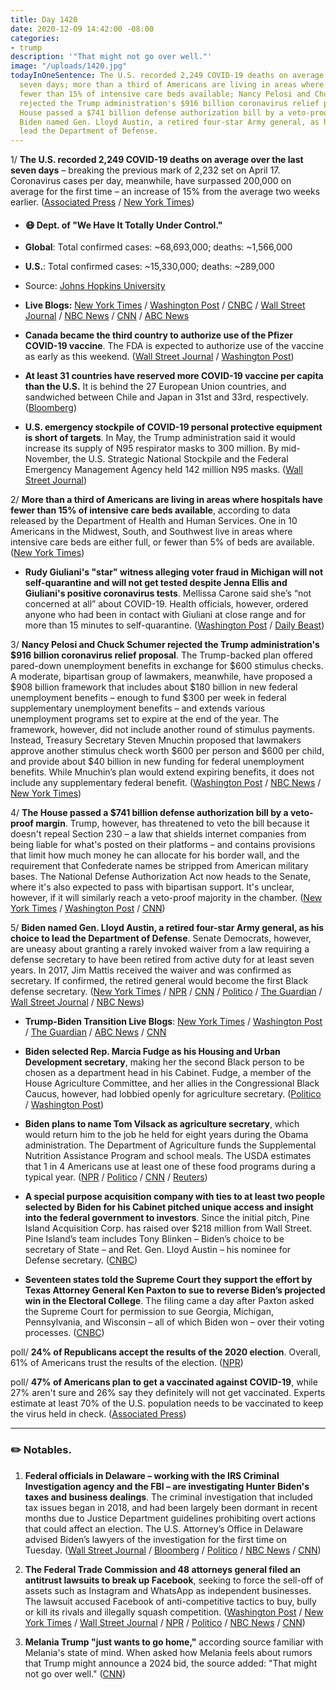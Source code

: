 ```yaml
---
title: Day 1420
date: 2020-12-09 14:42:00 -08:00
categories:
- trump
description: '"That might not go over well."'
image: "/uploads/1420.jpg"
todayInOneSentence: The U.S. recorded 2,249 COVID-19 deaths on average over the last
  seven days; more than a third of Americans are living in areas where hospitals have
  fewer than 15% of intensive care beds available; Nancy Pelosi and Chuck Schumer
  rejected the Trump administration's $916 billion coronavirus relief proposal; the
  House passed a $741 billion defense authorization bill by a veto-proof margin; and
  Biden named Gen. Lloyd Austin, a retired four-star Army general, as his choice to
  lead the Department of Defense.
---
```


1/ **The U.S. recorded 2,249 COVID-19 deaths on average over the last seven days** – breaking the previous mark of 2,232 set on April 17. Coronavirus cases per day, meanwhile, have surpassed 200,000 on average for the first time – an increase of 15% from the average two weeks earlier. ([Associated Press](https://apnews.com/article/us-coronavirus-deaths-hit-record-levels-9ce64924281ff1058fbf391407c8ba50) / [New York Times](https://www.nytimes.com/live/2020/12/07/world/covid-19-coronavirus/the-us-has-recorded-its-most-covid-19-deaths-in-a-week))

* #### 😷 Dept. of "We Have It Totally Under Control."

* **Global**: Total confirmed cases: \~68,693,000; deaths: \~1,566,000

* **U.S.**: Total confirmed cases: \~15,330,000; deaths: \~289,000

* Source: [Johns Hopkins University](https://coronavirus.jhu.edu/map.html)

* **Live Blogs:** [New York Times](https://www.nytimes.com/live/2020/12/09/world/covid-19-coronavirus?type=styln-live-updates&label=virus&index=1&action=click&module=Spotlight&pgtype=Homepage) / [Washington Post](https://www.washingtonpost.com/nation/2020/12/09/coronavirus-covid-live-updates-us/) / [CNBC](https://www.cnbc.com/2020/12/09/coronavirus-live-updates.html) / [Wall Street Journal](https://www.wsj.com/livecoverage/latest-updates/covid?mod=hp_theme_coronavirus-ribbon) / [NBC News](https://www.nbcnews.com/news/us-news/live-blog/2020-12-9-covid-live-updates-vaccine-news-n1250505) / [CNN](https://www.cnn.com/world/live-news/coronavirus-pandemic-12-09-20-intl/index.html) / [ABC News](https://abcnews.go.com/Health/live-updates/coronavirus/?id=74578775)

* **Canada became the third country to authorize use of the Pfizer COVID-19 vaccine**. The FDA is expected to authorize use of the vaccine as early as this weekend. ([Wall Street Journal](https://www.wsj.com/articles/canada-authorizes-covid-19-vaccine-from-pfizer-and-biontech-11607531030) / [Washington Post](https://www.washingtonpost.com/nation/2020/12/09/coronavirus-covid-live-updates-us/))

* **At least 31 countries have reserved more COVID-19 vaccine per capita than the U.S.** It is behind the 27 European Union countries, and sandwiched between Chile and Japan in 31st and 33rd, respectively. ([Bloomberg](https://www.bloomberg.com/news/articles/2020-12-09/which-countries-have-reserved-the-most-covid-19-vaccines-u-s-is-32nd-on-list?srnd=premium&sref=MIBMEEoj))

* **U.S. emergency stockpile of COVID-19 personal protective equipment is short of targets**. In May, the Trump administration said it would increase its supply of N95 respirator masks to 300 million. By mid-November, the U.S. Strategic National Stockpile and the Federal Emergency Management Agency held 142 million N95 masks. ([Wall Street Journal](https://www.wsj.com/articles/u-s-supplies-of-covid-19-ppe-fall-short-of-targets-11607509800?mod=hp_lead_pos2))

2/ **More than a third of Americans are living in areas where hospitals have fewer than 15% of intensive care beds available**, according to data released by the Department of Health and Human Services. One in 10 Americans in the Midwest, South, and Southwest live in areas where intensive care beds are either full, or fewer than 5% of beds are available. ([New York Times](https://www.nytimes.com/interactive/2020/12/09/us/covid-hospitals-icu-capacity.html))

* **Rudy Giuliani's "star" witness alleging voter fraud in Michigan will not self-quarantine and will not get tested despite Jenna Ellis and Giuliani's positive coronavirus tests**. Mellissa Carone said she’s “not concerned at all” about COVID-19. Health officials, however, ordered anyone who had been in contact with Giuliani at close range and for more than 15 minutes to self-quarantine. ([Washington Post](https://www.washingtonpost.com/investigations/mellissa-carone-covid-rudy-giuliani/2020/12/08/f9d40afc-3981-11eb-bc68-96af0daae728_story.html) / [Daily Beast](https://www.thedailybeast.com/mellissa-carone-swears-she-wasnt-drunk-during-bizarro-rudy-giuliani-hearing))

3/ **Nancy Pelosi and Chuck Schumer rejected the Trump administration's $916 billion coronavirus relief proposal**. The Trump-backed plan offered pared-down unemployment benefits in exchange for $600 stimulus checks. A moderate, bipartisan group of lawmakers, meanwhile, have proposed a $908 billion framework that includes about $180 billion in new federal unemployment benefits – enough to fund $300 per week in federal supplementary unemployment benefits – and extends various unemployment programs set to expire at the end of the year. The framework, however, did not include another round of stimulus payments. Instead, Treasury Secretary Steven Mnuchin proposed that lawmakers approve another stimulus check worth $600 per person and $600 per child, and provide about $40 billion in new funding for federal unemployment benefits. While Mnuchin’s plan would extend expiring benefits, it does not include any supplementary federal benefit. ([Washington Post](https://www.washingtonpost.com/us-policy/2020/12/08/stimulus-checks-economic-relief-package/) / [NBC News](https://www.nbcnews.com/politics/congress/pelosi-schumer-blast-916b-white-house-coronavirus-relief-proposal-n1250515) / [New York Times](https://www.nytimes.com/2020/12/08/us/politics/congress-coronavirus-stimulus.html))

4/ **The House passed a $741 billion defense authorization bill by a veto-proof margin**. Trump, however, has threatened to veto the bill because it doesn't repeal Section 230 – a law that shields internet companies from being liable for what's posted on their platforms – and contains provisions that limit how much money he can allocate for his border wall, and the requirement that Confederate names be stripped from American military bases. The National Defense Authorization Act now heads to the Senate, where it's also expected to pass with bipartisan support. It's unclear, however, if it will similarly reach a veto-proof majority in the chamber. ([New York Times](https://www.nytimes.com/2020/12/08/us/politics/house-military-bill-confederate-base-names-trump.html) / [Washington Post](https://www.washingtonpost.com/national-security/house-votes-defense-bill-ndaa-trump-veto/2020/12/07/b872dd72-38c3-11eb-9276-ae0ca72729be_story.html) / [CNN](https://www.cnn.com/2020/12/08/politics/defense-bill-house-vote-trump-veto-threat/index.html))

5/ **Biden named Gen. Lloyd Austin, a retired four-star Army general, as his choice to lead the Department of Defense**. Senate Democrats, however, are uneasy about granting a rarely invoked waiver from a law requiring a defense secretary to have been retired from active duty for at least seven years. In 2017, Jim Mattis received the waiver and was confirmed as secretary. If confirmed, the retired general would become the first Black defense secretary. ([New York Times](https://www.nytimes.com/live/2020/12/09/us/joe-biden-donald-trump/biden-formally-names-a-retired-general-to-be-the-first-black-secretary-of-defense) / [NPR](https://www.npr.org/sections/biden-transition-updates/2020/12/08/944231676/bidens-defense-pick-raises-concerns-over-civilian-control-of-the-military) / [CNN](https://www.cnn.com/2020/12/08/politics/democratic-pushback-biden-cabinet-pick/) / [Politico](https://www.politico.com/news/2020/12/07/lloyd-austin-biden-secretary-defense-frontrunner-contender-443479) / [The Guardian](https://www.theguardian.com/us-news/2020/dec/09/lloyd-austin-joe-biden-defense-secretary-nomination) / [Wall Street Journal](https://www.wsj.com/articles/biden-to-introduce-lloyd-austin-as-defense-chief-rekindling-civilian-military-debate-11607531725) / [NBC News](https://www.nbcnews.com/politics/congress/biden-tests-congress-desire-norms-versus-history-making-pentagon-pick-n1250452))

* **Trump-Biden Transition Live Blogs**: [New York Times](https://www.nytimes.com/live/2020/12/09/us/joe-biden-donald-trump?type=styln-live-updates&label=presidential%20transition&index=0&action=click&module=Spotlight&pgtype=Homepage) / [Washington Post](https://www.washingtonpost.com/politics/2020/12/09/joe-biden-trump-transition-live-updates/) / [The Guardian](https://www.theguardian.com/us-news/live/2020/dec/09/joe-biden-doanld-trump-coronavirus-covid-19-vaccine-us-election-live-updates) / [ABC News](https://abcnews.go.com/Politics/live-updates/2020-election-results-transition/?id=74573672) / [CNN](https://www.cnn.com/politics/live-news/biden-trump-us-election-news-12-09-20/index.html)

* **Biden ­selected Rep. Marcia Fudge as his Housing and Urban Development secretary**, making her the second Black person to be chosen as a department head in his Cabinet. Fudge, a member of the House Agriculture Committee, and her allies in the Congressional Black Caucus, however, had lobbied openly for agriculture secretary. ([Politico](https://www.politico.com/news/2020/12/08/biden-to-tap-marcia-fudge-to-lead-housing-agency-443767) / [Washington Post](https://www.washingtonpost.com/politics/biden-cabinet-fudge-vilsack/2020/12/08/e54b7ca8-3979-11eb-98c4-25dc9f4987e8_story.html))

* **Biden plans to name Tom Vilsack as agriculture secretary**, which would return him to the job he held for eight years during the Obama administration. The Department of Agriculture funds the Supplemental Nutrition Assistance Program and school meals. The USDA estimates that 1 in 4 Americans use at least one of these food programs during a typical year. ([NPR](https://www.npr.org/sections/biden-transition-updates/2020/12/09/944434278/biden-plans-to-bring-vilsack-back-to-usda-despite-criticism-from-reformers) / [Politico](https://www.politico.com/news/2020/12/08/tom-vilsak-agriculture-secretary-biden-443825) / [CNN](https://www.cnn.com/2020/12/08/politics/tom-vilsack-agriculture-secretary/index.html) / [Reuters](https://www.reuters.com/article/usa-biden-usda-vilsack-idUSKBN28J235))

* **A special purpose acquisition company with ties to at least two people selected by Biden for his Cabinet pitched unique access and insight into the federal government to investors**.  Since the initial pitch, Pine Island Acquisition Corp. has raised over $218 million from Wall Street. Pine Island’s team includes Tony Blinken – Biden’s choice to be secretary of State – and Ret. Gen. Lloyd Austin – his nominee for Defense secretary. ([CNBC](https://www.cnbc.com/2020/12/09/spac-with-ties-to-biden-cabinet-picks-sees-surge-in-wall-street-support.html))

* **Seventeen states told the Supreme Court they support the effort by Texas Attorney General Ken Paxton to sue to reverse Biden’s projected win in the Electoral College**. The filing came a day after Paxton asked the Supreme Court for permission to sue Georgia, Michigan, Pennsylvania, and Wisconsin – all of which Biden won – over their voting processes. ([CNBC](https://www.cnbc.com/2020/12/09/states-tell-supreme-court-they-support-texas-bid-to-reverse-biden-win.html))

poll/ **24% of Republicans accept the results of the 2020 election**. Overall, 61% of Americans trust the results of the election. ([NPR](https://www.npr.org/2020/12/09/944385798/poll-just-a-quarter-of-republicans-accept-election-outcome))

poll/ **47% of Americans plan to get a vaccinated against COVID-19**, while 27% aren't sure and 26% say they definitely will not get vaccinated. Experts estimate at least 70% of the U.S. population needs to be vaccinated to keep the virus held in check. ([Associated Press](https://apnews.com/article/ap-norc-poll-us-half-want-vaccine-shots-4d98dbfc0a64d60d52ac84c3065dac55))

---

### ✏️ Notables.

1. **Federal officials in Delaware – working with the IRS Criminal Investigation agency and the FBI – are investigating Hunter Biden's taxes and business dealings**. The criminal investigation that included tax issues began in 2018, and had been largely been dormant in recent months due to Justice Department guidelines prohibiting overt actions that could affect an election. The U.S. Attorney’s Office in Delaware advised Biden’s lawyers of the investigation for the first time on Tuesday. ([Wall Street Journal](https://www.wsj.com/articles/hunter-biden-says-u-s-attorney-s-office-investigating-my-tax-affairs-11607548376) / [Bloomberg](https://www.bloomberg.com/news/articles/2020-12-09/hunter-biden-says-u-s-attorney-is-investigating-his-tax-affairs-kihwhyeh?sref=MIBMEEoj) / [Politico](https://www.politico.com/news/2020/12/09/hunter-biden-says-us-attorney-is-investigating-his-tax-affairs-443986) / [NBC News](https://www.nbcnews.com/politics/politics-news/hunter-biden-president-elect-s-son-says-delaware-ag-probing-n1250607) / [CNN](https://www.cnn.com/2020/12/09/politics/hunter-biden-tax-investigtation/index.html))

2. **The Federal Trade Commission and 48 attorneys general filed an antitrust lawsuits to break up Facebook**, seeking to force the sell-off of assets such as Instagram and WhatsApp as independent businesses. The lawsuit accused Facebook of anti-competitive tactics to buy, bully or kill its rivals and illegally squash competition.
   \([Washington Post](https://www.washingtonpost.com/technology/2020/12/09/facebook-antitrust-lawsuit/) / [New York Times](https://www.nytimes.com/2020/12/09/technology/facebook-antitrust-monopoly.html) / [Wall Street Journal](https://www.wsj.com/articles/facebook-hit-with-antitrust-lawsuit-by-federal-trade-commission-state-attorneys-general-11607543139) /  [NPR](https://www.npr.org/2020/12/09/944073889/48-attorneys-general-sue-facebook-alleging-illegal-power-grabs-to-neutralize-riv) / [Politico](https://www.politico.com/news/2020/12/09/states-ftc-suing-facebook-for-alleged-antitrust-abuses-443957) / [NBC News](https://www.nbcnews.com/tech/tech-news/u-s-government-calls-breakup-facebook-n1250588) / [CNN](https://www.cnn.com/2020/12/09/tech/facebook-antitrust-lawsuit-ftc-attorney-generals/index.html))

3. **Melania Trump "just wants to go home,"** according source familiar with Melania's state of mind. When asked how Melania feels about rumors that Trump might announce a 2024 bid, the source added: "That might not go over well." ([CNN](https://www.cnn.com/2020/12/09/politics/melania-trump-future/))